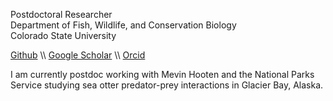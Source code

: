 Postdoctoral Researcher  
Department of Fish, Wildlife, and Conservation Biology  
Colorado State University

[Github](https://github.com/clint-leach) \\\ [Google Scholar](https://scholar.google.com/citations?user=5N0PEO8AAAAJ&hl=en) \\\ [Orcid](https://orcid.org/0000-0003-4280-0375)  

I am currently postdoc working with Mevin Hooten and the National Parks Service studying sea otter predator-prey interactions in Glacier Bay, Alaska.

